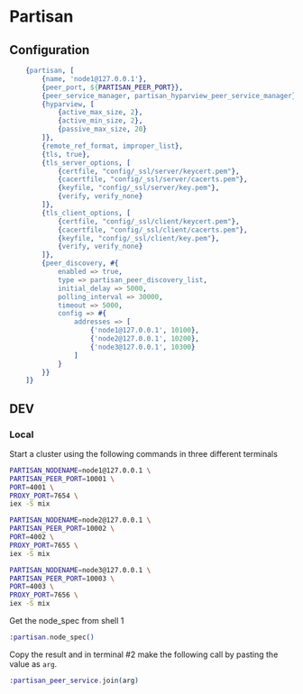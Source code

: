 # Partisan 

## Configuration
```erlang
    {partisan, [
        {name, 'node1@127.0.0.1'},
        {peer_port, ${PARTISAN_PEER_PORT}},
        {peer_service_manager, partisan_hyparview_peer_service_manager},
        {hyparview, [
            {active_max_size, 2},
            {active_min_size, 2},
            {passive_max_size, 20}
        ]},
        {remote_ref_format, improper_list},
        {tls, true},
        {tls_server_options, [
            {certfile, "config/_ssl/server/keycert.pem"},
            {cacertfile, "config/_ssl/server/cacerts.pem"},
            {keyfile, "config/_ssl/server/key.pem"},
            {verify, verify_none}
        ]},
        {tls_client_options, [
            {certfile, "config/_ssl/client/keycert.pem"},
            {cacertfile, "config/_ssl/client/cacerts.pem"},
            {keyfile, "config/_ssl/client/key.pem"},
            {verify, verify_none}
        ]},
        {peer_discovery, #{
            enabled => true,
            type => partisan_peer_discovery_list,
            initial_delay => 5000,
            polling_interval => 30000,
            timeout => 5000,
            config => #{
                addresses => [
                    {'node1@127.0.0.1', 10100},
                    {'node2@127.0.0.1', 10200},
                    {'node3@127.0.0.1', 10300}
                ]
            }
        }}
    ]}
```

## DEV

### Local
Start a cluster using the following commands in three different terminals

```bash
PARTISAN_NODENAME=node1@127.0.0.1 \
PARTISAN_PEER_PORT=10001 \
PORT=4001 \
PROXY_PORT=7654 \
iex -S mix
```

```bash
PARTISAN_NODENAME=node2@127.0.0.1 \
PARTISAN_PEER_PORT=10002 \
PORT=4002 \
PROXY_PORT=7655 \
iex -S mix
```

```bash
PARTISAN_NODENAME=node3@127.0.0.1 \
PARTISAN_PEER_PORT=10003 \
PORT=4003 \
PROXY_PORT=7656 \
iex -S mix
```

Get the node_spec from shell 1
```elixir
:partisan.node_spec()
```

Copy the result and in terminal #2 make the following call by pasting the value as `arg`.
```elixir
:partisan_peer_service.join(arg)
```